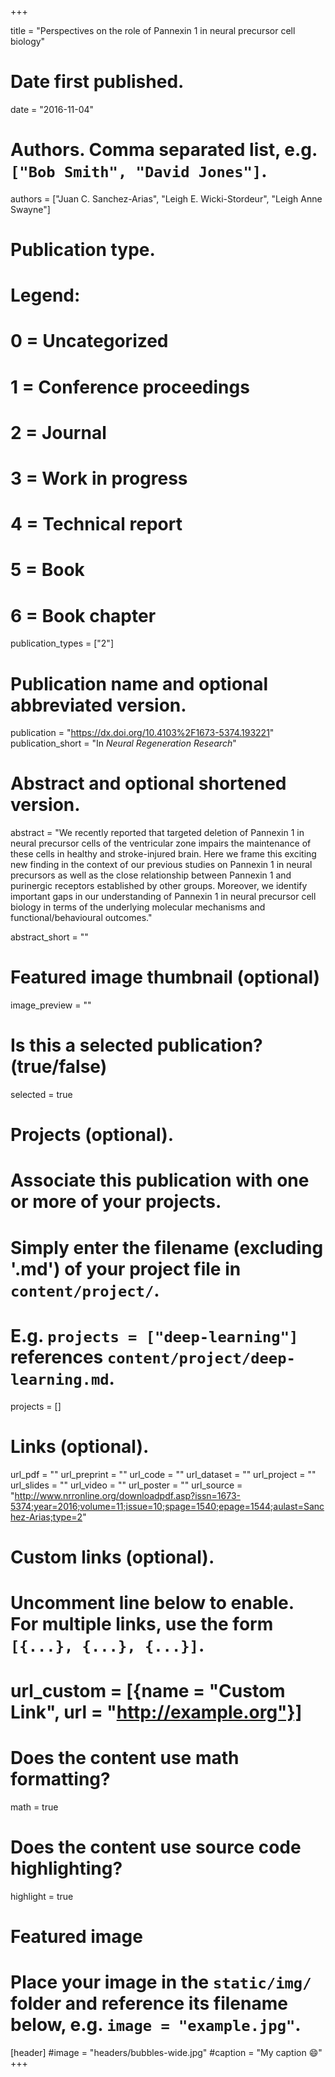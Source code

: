 +++

title = "Perspectives on the role of Pannexin 1 in neural precursor cell biology"

# Date first published.
date = "2016-11-04"

# Authors. Comma separated list, e.g. `["Bob Smith", "David Jones"]`.
authors = ["Juan C. Sanchez-Arias", "Leigh E. Wicki-Stordeur", "Leigh Anne Swayne"]

# Publication type.
# Legend:
# 0 = Uncategorized
# 1 = Conference proceedings
# 2 = Journal
# 3 = Work in progress
# 4 = Technical report
# 5 = Book
# 6 = Book chapter
publication_types = ["2"]

# Publication name and optional abbreviated version.
publication = "https://dx.doi.org/10.4103%2F1673-5374.193221"
publication_short = "In *Neural Regeneration Research*"

# Abstract and optional shortened version.
abstract = "We recently reported that targeted deletion of Pannexin 1 in neural precursor cells of the ventricular zone impairs the maintenance of these cells in healthy and stroke-injured brain. Here we frame this exciting new finding in the context of our previous studies on Pannexin 1 in neural precursors as well as the close relationship between Pannexin 1 and purinergic receptors established by other groups. Moreover, we identify important gaps in our understanding of Pannexin 1 in neural precursor cell biology in terms of the underlying molecular mechanisms and functional/behavioural outcomes."

abstract_short = ""

# Featured image thumbnail (optional)
image_preview = ""

# Is this a selected publication? (true/false)
selected = true

# Projects (optional).
#   Associate this publication with one or more of your projects.
#   Simply enter the filename (excluding '.md') of your project file in `content/project/`.
#   E.g. `projects = ["deep-learning"]` references `content/project/deep-learning.md`.
projects = []

# Links (optional).
url_pdf = ""
url_preprint = ""
url_code = ""
url_dataset = ""
url_project = ""
url_slides = ""
url_video = ""
url_poster = ""
url_source = "http://www.nrronline.org/downloadpdf.asp?issn=1673-5374;year=2016;volume=11;issue=10;spage=1540;epage=1544;aulast=Sanchez-Arias;type=2"

# Custom links (optional).
#   Uncomment line below to enable. For multiple links, use the form `[{...}, {...}, {...}]`.
# url_custom = [{name = "Custom Link", url = "http://example.org"}]

# Does the content use math formatting?
math = true

# Does the content use source code highlighting?
highlight = true

# Featured image
# Place your image in the `static/img/` folder and reference its filename below, e.g. `image = "example.jpg"`.
[header]
#image = "headers/bubbles-wide.jpg"
#caption = "My caption 😄"
+++
